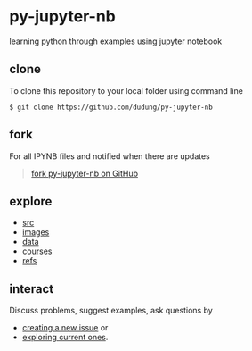 # py-jupyter-nb
learning python through examples using jupyter notebook


## clone
To clone this repository to your local folder using command line

```
$ git clone https://github.com/dudung/py-jupyter-nb
```


## fork
For all IPYNB files and notified when there are updates
  
> [fork py-jupyter-nb on GitHub](https://github.com/dudung/py-jupyter-nb/fork)


## explore
+ [src](src/README.md)
+ [images](images/README.md)
+ [data](data/README.md)
+ [courses](courses/README.md)
+ [refs](refs/README.md)


## interact
Discuss problems, suggest examples, ask questions by
+ [creating a new issue](https://github.com/dudung/py-jupyter-nb/issues/new) or
+ [exploring current ones](https://github.com/dudung/py-jupyter-nb/issues).
